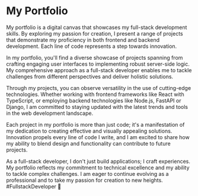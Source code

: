 # My Portfolio

My portfolio is a digital canvas that showcases my full-stack development skills. By exploring my passion for creation, I present a range of projects that demonstrate my proficiency in both frontend and backend development. Each line of code represents a step towards innovation.

In my portfolio, you'll find a diverse showcase of projects spanning from crafting engaging user interfaces to implementing robust server-side logic. My comprehensive approach as a full-stack developer enables me to tackle challenges from different perspectives and deliver holistic solutions.

Through my projects, you can observe versatility in the use of cutting-edge technologies. Whether working with frontend frameworks like React with TypeScript, or employing backend technologies like Node.js, FastAPI or Django, I am committed to staying updated with the latest trends and tools in the web development landscape.

Each project in my portfolio is more than just code; it's a manifestation of my dedication to creating effective and visually appealing solutions. Innovation propels every line of code I write, and I am excited to share how my ability to blend design and functionality can contribute to future projects.

As a full-stack developer, I don't just build applications; I craft experiences. My portfolio reflects my commitment to technical excellence and my ability to tackle complex challenges. I am eager to continue evolving as a professional and to take my passion for creation to new heights. #FullstackDeveloper 🚀
